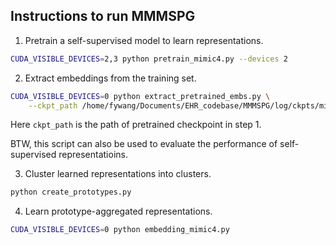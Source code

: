 ## Instructions to run MMMSPG

1. Pretrain a self-supervised model to learn representations.

```bash
CUDA_VISIBLE_DEVICES=2,3 python pretrain_mimic4.py --devices 2
```

2. Extract embeddings from the training set.

```bash
CUDA_VISIBLE_DEVICES=0 python extract_pretrained_embs.py \
    --ckpt_path /home/fywang/Documents/EHR_codebase/MMMSPG/log/ckpts/mimic4_pretrain_2024-06-18_23-26-33/epoch=84-step=17510.ckpt
```
Here `ckpt_path` is the path of pretrained checkpoint in step 1.

BTW, this script can also be used to evaluate the performance of self-supervised representatioins. 

3. Cluster learned representations into clusters. 

```bash
python create_prototypes.py
```

4. Learn prototype-aggregated representations.

```bash
CUDA_VISIBLE_DEVICES=0 python embedding_mimic4.py
```